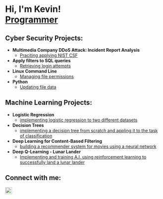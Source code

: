 <h1>Hi, I'm Kevin! <br/><a href="https://github.com/KevinBlau">Programmer</a></h1>

<h2>Cyber Security Projects:</h2>

- <b>Multimedia Company DDoS Attack: Incident Report Analysis</b>
  - [Praciting applying NIST CSF](https://github.com/KevinBlau/Cybersecurity/blob/main/Incident_Handler_Journal.pdf)
- <b>Apply filters to SQL queries </b>
  - [Retrieving login attempts](https://github.com/KevinBlau/Cybersecurity/blob/main/Apply_Filters_To_SQL_Queries.pdf)
- <b>Linux Command Line</b>
  - [Managing file permissions](https://github.com/KevinBlau/Cybersecurity/blob/main/File_Permissions_In_Linux.pdf)
- <b>Python</b>
  - [Updating file data](https://github.com/KevinBlau/Cybersecurity/blob/main/File_Updates_Algorithm.pdf)
 
<h2>Machine Learning Projects:</h2>

- <b>Logistic Regression</b>
  - [implementing logistic regression to two different datasets](https://github.com/KevinBlau/Machine-Learning/blob/main/Logistic%20Regression.ipynb)
- <b>Decision Trees</b>
  - [implementing a decision tree from scratch and appling it to the task of classification](https://github.com/KevinBlau/Machine-Learning/blob/main/Decision%20Trees.ipynb)
- <b>Deep Learning for Content-Based Filtering</b>
  - [building a recommender system for movies using a neural network](https://github.com/KevinBlau/Machine-Learning/blob/main/Deep%20Learning%20for%20Content-Based%20Filtering.ipynb)
- <b>Deep Q-Learning - Lunar Lander</b>
  - [Implementing and training A.I. using reinforcement learning to successfully land a lunar lander](https://github.com/KevinBlau/Machine-Learning/blob/main/Deep%20Q-Learning%20-%20Lunar%20Lander.ipynb)


<h2>Connect with me:</h2>


[<img align="left" alt="KevinBlau | LinkedIn" width="22px" src="https://www.linkedin.com/in/kevin-blau/" />][linkedin]




[linkedin]: https://www.linkedin.com/in/kevin-blau/
